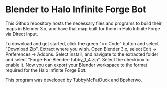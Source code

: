# Blender to Halo Infinite Forge Bot
This Github repository hosts the necessary files and programs to build their maps in Blender 3.x, and have that map built for them in Halo Infinite Forge via Direct Input.

To download and get started, click the green "<> Code" button and select "Download Zip". Extract where you wish. Open Blender 3.x, select Edit -> Preferences -> Addons. Select install, and navigate to the extracted folder and select "Forge-For-Blender-Tubby_1_4.zip". Select the checkbox to enable it. Now you can export your Blender workspace to the format required for the Halo Infinite Forge Bot.

This program was developed by TubbyMcFatDuck and Bpsherwo.
